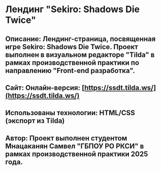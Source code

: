 # Лендинг "Sekiro: Shadows Die Twice"
## Описание: Лендинг-страница, посвященная игре Sekiro: Shadows Die Twice. Проект выполнен в визуальном редакторе "Tilda" в рамках производственной практики по направлению "Front-end разработка".
## Сайт: Онлайн-версия: [https://ssdt.tilda.ws/](https://ssdt.tilda.ws/)
## Использованы технологии: HTML/CSS (экспорт из Tilda)
## Автор: Проект выполнен студентом Мнацаканян Самвел "ГБПОУ РО РКСИ" в рамках производственной практики 2025 года.
